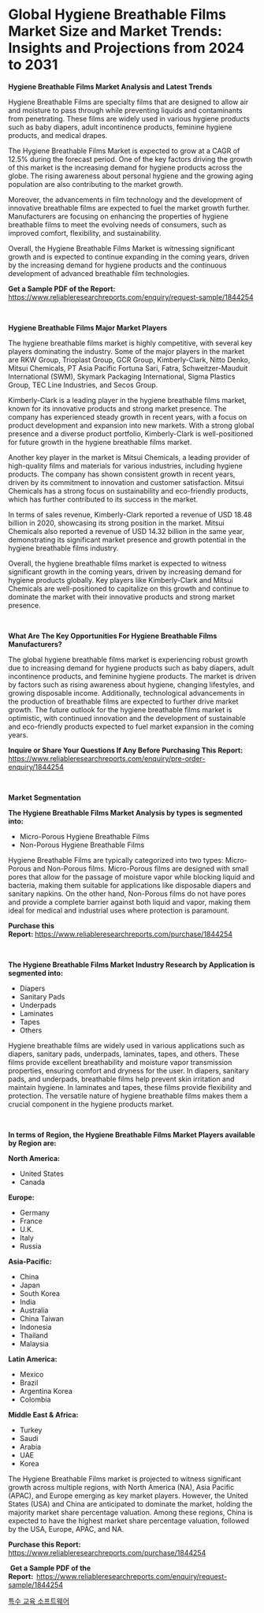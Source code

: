 <p><h1>Global Hygiene Breathable Films Market Size and Market Trends: Insights and Projections from 2024 to 2031</h1></p><p><strong>Hygiene Breathable Films Market Analysis and Latest Trends</strong></p>
<p><p>Hygiene Breathable Films are specialty films that are designed to allow air and moisture to pass through while preventing liquids and contaminants from penetrating. These films are widely used in various hygiene products such as baby diapers, adult incontinence products, feminine hygiene products, and medical drapes.</p><p>The Hygiene Breathable Films Market is expected to grow at a CAGR of 12.5% during the forecast period. One of the key factors driving the growth of this market is the increasing demand for hygiene products across the globe. The rising awareness about personal hygiene and the growing aging population are also contributing to the market growth.</p><p>Moreover, the advancements in film technology and the development of innovative breathable films are expected to fuel the market growth further. Manufacturers are focusing on enhancing the properties of hygiene breathable films to meet the evolving needs of consumers, such as improved comfort, flexibility, and sustainability.</p><p>Overall, the Hygiene Breathable Films Market is witnessing significant growth and is expected to continue expanding in the coming years, driven by the increasing demand for hygiene products and the continuous development of advanced breathable film technologies.</p></p>
<p><strong>Get a Sample PDF of the Report:&nbsp;</strong> <a href="https://www.reliableresearchreports.com/enquiry/request-sample/1844254">https://www.reliableresearchreports.com/enquiry/request-sample/1844254</a></p>
<p>&nbsp;</p>
<p><strong>Hygiene Breathable Films Major Market Players</strong></p>
<p><p>The hygiene breathable films market is highly competitive, with several key players dominating the industry. Some of the major players in the market are RKW Group, Trioplast Group, GCR Group, Kimberly-Clark, Nitto Denko, Mitsui Chemicals, PT Asia Pacific Fortuna Sari, Fatra, Schweitzer-Mauduit International (SWM), Skymark Packaging International, Sigma Plastics Group, TEC Line Industries, and Secos Group.</p><p>Kimberly-Clark is a leading player in the hygiene breathable films market, known for its innovative products and strong market presence. The company has experienced steady growth in recent years, with a focus on product development and expansion into new markets. With a strong global presence and a diverse product portfolio, Kimberly-Clark is well-positioned for future growth in the hygiene breathable films market.</p><p>Another key player in the market is Mitsui Chemicals, a leading provider of high-quality films and materials for various industries, including hygiene products. The company has shown consistent growth in recent years, driven by its commitment to innovation and customer satisfaction. Mitsui Chemicals has a strong focus on sustainability and eco-friendly products, which has further contributed to its success in the market.</p><p>In terms of sales revenue, Kimberly-Clark reported a revenue of USD 18.48 billion in 2020, showcasing its strong position in the market. Mitsui Chemicals also reported a revenue of USD 14.32 billion in the same year, demonstrating its significant market presence and growth potential in the hygiene breathable films industry.</p><p>Overall, the hygiene breathable films market is expected to witness significant growth in the coming years, driven by increasing demand for hygiene products globally. Key players like Kimberly-Clark and Mitsui Chemicals are well-positioned to capitalize on this growth and continue to dominate the market with their innovative products and strong market presence.</p></p>
<p>&nbsp;</p>
<p><strong>What Are The Key Opportunities For Hygiene Breathable Films Manufacturers?</strong></p>
<p><p>The global hygiene breathable films market is experiencing robust growth due to increasing demand for hygiene products such as baby diapers, adult incontinence products, and feminine hygiene products. The market is driven by factors such as rising awareness about hygiene, changing lifestyles, and growing disposable income. Additionally, technological advancements in the production of breathable films are expected to further drive market growth. The future outlook for the hygiene breathable films market is optimistic, with continued innovation and the development of sustainable and eco-friendly products expected to fuel market expansion in the coming years.</p></p>
<p><strong>Inquire or Share Your Questions If Any Before Purchasing This Report:</strong> <a href="https://www.reliableresearchreports.com/enquiry/pre-order-enquiry/1844254">https://www.reliableresearchreports.com/enquiry/pre-order-enquiry/1844254</a></p>
<p>&nbsp;</p>
<p><strong>Market Segmentation</strong></p>
<p><strong>The Hygiene Breathable Films Market Analysis by types is segmented into:</strong></p>
<p><ul><li>Micro-Porous Hygiene Breathable Films</li><li>Non-Porous Hygiene Breathable Films</li></ul></p>
<p><p>Hygiene Breathable Films are typically categorized into two types: Micro-Porous and Non-Porous films. Micro-Porous films are designed with small pores that allow for the passage of moisture vapor while blocking liquid and bacteria, making them suitable for applications like disposable diapers and sanitary napkins. On the other hand, Non-Porous films do not have pores and provide a complete barrier against both liquid and vapor, making them ideal for medical and industrial uses where protection is paramount.</p></p>
<p><strong>Purchase this Report:&nbsp;</strong><a href="https://www.reliableresearchreports.com/purchase/1844254">https://www.reliableresearchreports.com/purchase/1844254</a></p>
<p>&nbsp;</p>
<p><strong>The Hygiene Breathable Films Market Industry Research by Application is segmented into:</strong></p>
<p><ul><li>Diapers</li><li>Sanitary Pads</li><li>Underpads</li><li>Laminates</li><li>Tapes</li><li>Others</li></ul></p>
<p><p>Hygiene breathable films are widely used in various applications such as diapers, sanitary pads, underpads, laminates, tapes, and others. These films provide excellent breathability and moisture vapor transmission properties, ensuring comfort and dryness for the user. In diapers, sanitary pads, and underpads, breathable films help prevent skin irritation and maintain hygiene. In laminates and tapes, these films provide flexibility and protection. The versatile nature of hygiene breathable films makes them a crucial component in the hygiene products market.</p></p>
<p>&nbsp;</p>
<p><strong>In terms of Region, the Hygiene Breathable Films Market Players available by Region are:</strong></p>
<p>
    <p> <strong> North America: </strong>
        <ul>
            <li>United States</li>
            <li>Canada</li>
        </ul>
        </p> 
    <p> <strong> Europe: </strong>
        <ul>
            <li>Germany</li>
            <li>France</li>
            <li>U.K.</li>
            <li>Italy</li>
            <li>Russia</li>
        </ul>
        </p> 
    <p> <strong> Asia-Pacific: </strong>
        <ul>
            <li>China</li>
            <li>Japan</li>
            <li>South Korea</li>
            <li>India</li>
            <li>Australia</li>
            <li>China Taiwan</li>
            <li>Indonesia</li>
            <li>Thailand</li>
            <li>Malaysia</li>
        </ul>
        </p> 
    <p> <strong> Latin America: </strong>
        <ul>
            <li>Mexico</li>
            <li>Brazil</li>
            <li>Argentina Korea</li>
            <li>Colombia</li>
        </ul>
        </p> 
    <p> <strong> Middle East & Africa: </strong>
        <ul>
            <li>Turkey</li>
            <li>Saudi</li>
            <li>Arabia</li>
            <li>UAE</li>
            <li>Korea</li>
        </ul>
    </p>
    </p>
<p><p>The Hygiene Breathable Films market is projected to witness significant growth across multiple regions, with North America (NA), Asia Pacific (APAC), and Europe emerging as key market players. However, the United States (USA) and China are anticipated to dominate the market, holding the majority market share percentage valuation. Among these regions, China is expected to have the highest market share percentage valuation, followed by the USA, Europe, APAC, and NA.</p></p>
<p><strong>Purchase this Report: </strong><a href="https://www.reliableresearchreports.com/purchase/1844254">https://www.reliableresearchreports.com/purchase/1844254</a></p>
<p>&nbsp;<strong>Get a Sample PDF of the Report:&nbsp;&nbsp;</strong><a href="https://www.reliableresearchreports.com/enquiry/request-sample/1844254">https://www.reliableresearchreports.com/enquiry/request-sample/1844254</a></p>
<p><strong></strong></p>
<p><p><a href="https://medium.com/@conradkirrlin76575/%ED%8A%B9%EC%88%98-%EA%B5%90%EC%9C%A1-%EC%86%8C%ED%94%84%ED%8A%B8%EC%9B%A8%EC%96%B4-%EC%8B%9C%EC%9E%A5-%EA%B7%9C%EB%AA%A8-cagr-%ED%8A%B8%EB%A0%8C%EB%93%9C-2024-2030-bca8218a4921">특수 교육 소프트웨어</a></p></p>